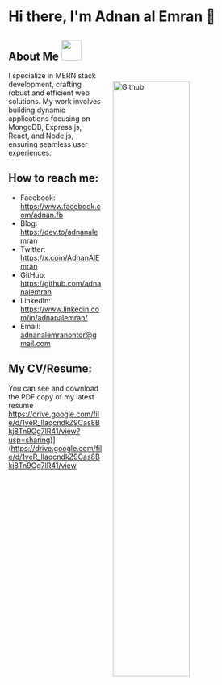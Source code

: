  


# Hi there, I'm Adnan al Emran 👋

<h2> About Me  <img  src = "https://media2.giphy.com/media/ZGHpWzdOEkMKtwLqdc/giphy.gif?cid=ecf05e47a0n3gi1bfqntqmob8g9aid1oyj2wr3ds3mg700bl&rid=giphy.gif" width="40px" height="40px"></h2>
<img style="margin:20px;" width="55%" align="right" alt="Github" src="https://raw.githubusercontent.com/onimur/.github/master/.resources/git-header.svg" />
<p  width="45%"   >
I specialize in MERN stack development, crafting robust and efficient web solutions. My work involves building dynamic applications focusing on MongoDB, Express.js, React, and Node.js, ensuring seamless user experiences.
<br>

## How to reach me:
- Facebook: https://www.facebook.com/adnan.fb
- Blog: https://dev.to/adnanalemran
- Twitter: https://x.com/AdnanAlEmran
- GitHub: https://github.com/adnanalemran
- LinkedIn:  https://www.linkedin.com/in/adnanalemran/
- Email: adnanalemranontor@gmail.com


## My CV/Resume:

You can see and download the PDF copy of my latest resume  
 https://drive.google.com/file/d/1yeR_lIaqcndkZ9Cas8Bkj8Tn9Og7lR41/view?usp=sharing)](https://drive.google.com/file/d/1yeR_lIaqcndkZ9Cas8Bkj8Tn9Og7lR41/view
</div>



 
